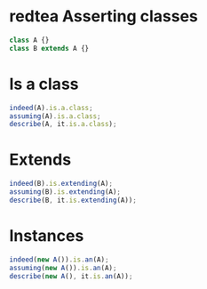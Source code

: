 redtea Asserting classes
===

```javascript
class A {}
class B extends A {}
```

# Is a class

```javascript
indeed(A).is.a.class;
assuming(A).is.a.class;
describe(A, it.is.a.class);
```

# Extends

```javascript
indeed(B).is.extending(A);
assuming(B).is.extending(A);
describe(B, it.is.extending(A));
```

# Instances

```javascript
indeed(new A()).is.an(A);
assuming(new A()).is.an(A);
describe(new A(), it.is.an(A));
```
